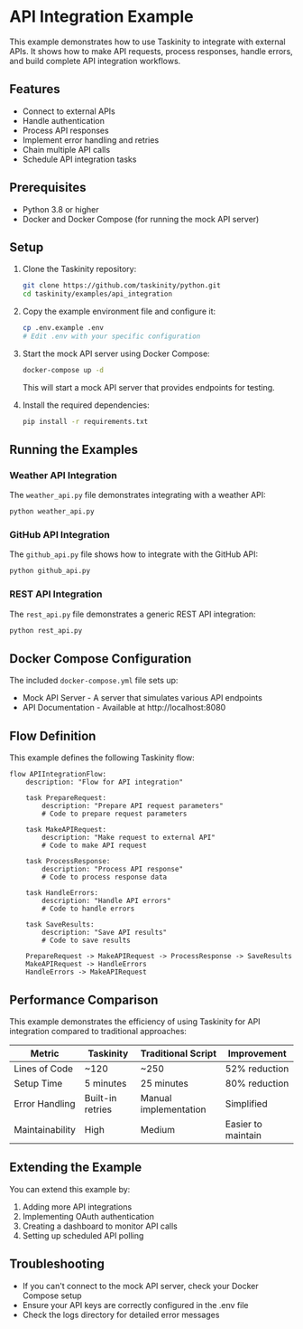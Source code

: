 # API Integration Example

This example demonstrates how to use Taskinity to integrate with external APIs. It shows how to make API requests, process responses, handle errors, and build complete API integration workflows.

## Features

- Connect to external APIs
- Handle authentication
- Process API responses
- Implement error handling and retries
- Chain multiple API calls
- Schedule API integration tasks

## Prerequisites

- Python 3.8 or higher
- Docker and Docker Compose (for running the mock API server)

## Setup

1. Clone the Taskinity repository:
   ```bash
   git clone https://github.com/taskinity/python.git
   cd taskinity/examples/api_integration
   ```

2. Copy the example environment file and configure it:
   ```bash
   cp .env.example .env
   # Edit .env with your specific configuration
   ```

3. Start the mock API server using Docker Compose:
   ```bash
   docker-compose up -d
   ```
   This will start a mock API server that provides endpoints for testing.

4. Install the required dependencies:
   ```bash
   pip install -r requirements.txt
   ```

## Running the Examples

### Weather API Integration

The `weather_api.py` file demonstrates integrating with a weather API:

```bash
python weather_api.py
```

### GitHub API Integration

The `github_api.py` file shows how to integrate with the GitHub API:

```bash
python github_api.py
```

### REST API Integration

The `rest_api.py` file demonstrates a generic REST API integration:

```bash
python rest_api.py
```

## Docker Compose Configuration

The included `docker-compose.yml` file sets up:

- Mock API Server - A server that simulates various API endpoints
- API Documentation - Available at http://localhost:8080

## Flow Definition

This example defines the following Taskinity flow:

```
flow APIIntegrationFlow:
    description: "Flow for API integration"
    
    task PrepareRequest:
        description: "Prepare API request parameters"
        # Code to prepare request parameters
    
    task MakeAPIRequest:
        description: "Make request to external API"
        # Code to make API request
    
    task ProcessResponse:
        description: "Process API response"
        # Code to process response data
    
    task HandleErrors:
        description: "Handle API errors"
        # Code to handle errors
    
    task SaveResults:
        description: "Save API results"
        # Code to save results
    
    PrepareRequest -> MakeAPIRequest -> ProcessResponse -> SaveResults
    MakeAPIRequest -> HandleErrors
    HandleErrors -> MakeAPIRequest
```

## Performance Comparison

This example demonstrates the efficiency of using Taskinity for API integration compared to traditional approaches:

| Metric | Taskinity | Traditional Script | Improvement |
|--------|-----------|-------------------|-------------|
| Lines of Code | ~120 | ~250 | 52% reduction |
| Setup Time | 5 minutes | 25 minutes | 80% reduction |
| Error Handling | Built-in retries | Manual implementation | Simplified |
| Maintainability | High | Medium | Easier to maintain |

## Extending the Example

You can extend this example by:

1. Adding more API integrations
2. Implementing OAuth authentication
3. Creating a dashboard to monitor API calls
4. Setting up scheduled API polling

## Troubleshooting

- If you can't connect to the mock API server, check your Docker Compose setup
- Ensure your API keys are correctly configured in the .env file
- Check the logs directory for detailed error messages

<!-- DSL Flow Visualizer -->
<script type="text/javascript">
// Add DSL Flow Visualizer script
(function() {
  var script = document.createElement('script');
  script.src = '/static/js/dsl-flow-visualizer.js';
  script.async = true;
  script.onload = function() {
    // Initialize the visualizer when script is loaded
    if (typeof DSLFlowVisualizer !== 'undefined') {
      new DSLFlowVisualizer();
    }
  };
  document.head.appendChild(script);
  
  // Add CSS styles
  var style = document.createElement('style');
  style.textContent = `
    .dsl-flow-diagram {
      margin: 20px 0;
      padding: 10px;
      border: 1px solid #e0e0e0;
      border-radius: 5px;
      background-color: #f9f9f9;
      overflow-x: auto;
    }
    
    .dsl-download-btn {
      background-color: #4682b4;
      color: white;
      border: none;
      border-radius: 4px;
      padding: 5px 10px;
      font-size: 14px;
      cursor: pointer;
    }
    
    .dsl-download-btn:hover {
      background-color: #36648b;
    }
  `;
  document.head.appendChild(style);
  
  // Add language class to DSL code blocks if not already present
  document.addEventListener('DOMContentLoaded', function() {
    document.querySelectorAll('pre code').forEach(function(codeBlock) {
      var content = codeBlock.textContent.trim();
      if (content.startsWith('flow ') && !codeBlock.classList.contains('language-dsl')) {
        codeBlock.classList.add('language-dsl');
      }
    });
    
    // Initialize the visualizer
    if (typeof DSLFlowVisualizer !== 'undefined') {
      new DSLFlowVisualizer();
    }
  });
})();
</script>
